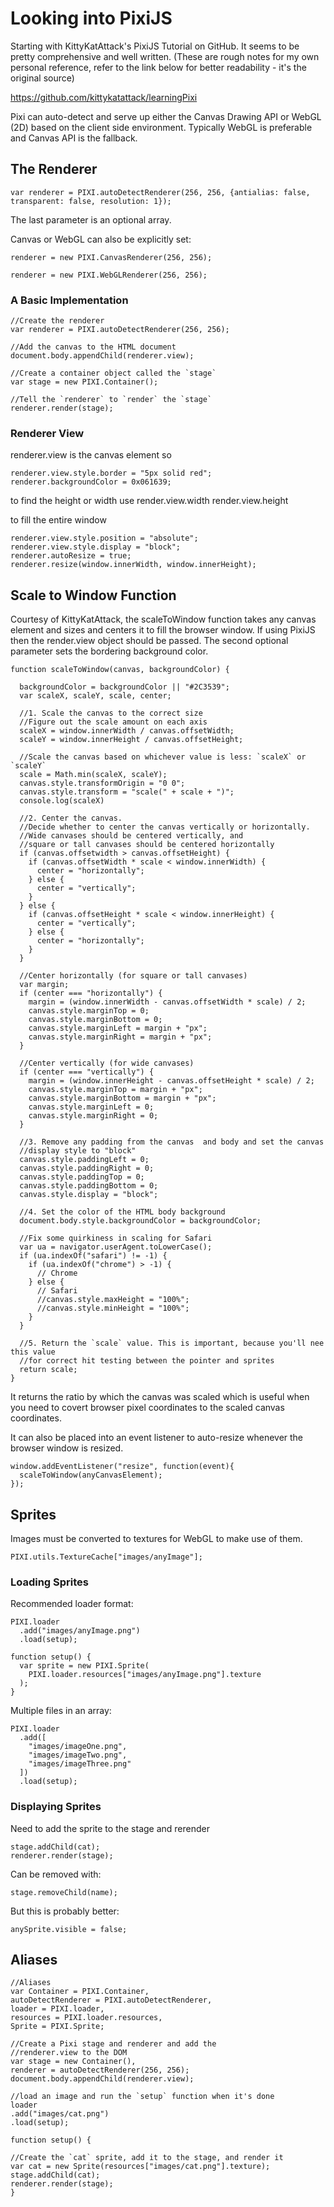 # Looking into PixiJS

Starting with KittyKatAttack's PixiJS Tutorial on GitHub. It seems to be pretty comprehensive and well written. (These are rough notes for my own personal reference, refer to the link below for better readability - it's the original source)

https://github.com/kittykatattack/learningPixi

Pixi can auto-detect and serve up either the Canvas Drawing API or WebGL (2D) based on the client side environment. Typically WebGL is preferable and Canvas API is the fallback.

## The Renderer
    var renderer = PIXI.autoDetectRenderer(256, 256, {antialias: false, transparent: false, resolution: 1});

The last parameter is an optional array.

Canvas or WebGL can also be explicitly set:

    renderer = new PIXI.CanvasRenderer(256, 256);

    renderer = new PIXI.WebGLRenderer(256, 256);

### A Basic Implementation

    //Create the renderer
    var renderer = PIXI.autoDetectRenderer(256, 256);

    //Add the canvas to the HTML document
    document.body.appendChild(renderer.view);

    //Create a container object called the `stage`
    var stage = new PIXI.Container();

    //Tell the `renderer` to `render` the `stage`
    renderer.render(stage);

### Renderer View

renderer.view is the canvas element so

    renderer.view.style.border = "5px solid red";
    renderer.backgroundColor = 0x061639;
to find the height or width use
    render.view.width
    render.view.height

to fill the entire window

    renderer.view.style.position = "absolute";
    renderer.view.style.display = "block";
    renderer.autoResize = true;
    renderer.resize(window.innerWidth, window.innerHeight);

## Scale to Window Function
Courtesy of KittyKatAttack, the scaleToWindow function takes any canvas element and sizes and centers it to fill the browser window. If using PixiJS then the render.view object should be passed. The second optional parameter sets the bordering background color.

    function scaleToWindow(canvas, backgroundColor) {

      backgroundColor = backgroundColor || "#2C3539";
      var scaleX, scaleY, scale, center;

      //1. Scale the canvas to the correct size
      //Figure out the scale amount on each axis
      scaleX = window.innerWidth / canvas.offsetWidth;
      scaleY = window.innerHeight / canvas.offsetHeight;

      //Scale the canvas based on whichever value is less: `scaleX` or `scaleY`
      scale = Math.min(scaleX, scaleY);
      canvas.style.transformOrigin = "0 0";
      canvas.style.transform = "scale(" + scale + ")";
      console.log(scaleX)

      //2. Center the canvas.
      //Decide whether to center the canvas vertically or horizontally.
      //Wide canvases should be centered vertically, and
      //square or tall canvases should be centered horizontally
      if (canvas.offsetwidth > canvas.offsetHeight) {
        if (canvas.offsetWidth * scale < window.innerWidth) {
          center = "horizontally";
        } else {
          center = "vertically";
        }
      } else {
        if (canvas.offsetHeight * scale < window.innerHeight) {
          center = "vertically";
        } else {
          center = "horizontally";
        }
      }

      //Center horizontally (for square or tall canvases)
      var margin;
      if (center === "horizontally") {
        margin = (window.innerWidth - canvas.offsetWidth * scale) / 2;
        canvas.style.marginTop = 0;
        canvas.style.marginBottom = 0;
        canvas.style.marginLeft = margin + "px";
        canvas.style.marginRight = margin + "px";
      }

      //Center vertically (for wide canvases)
      if (center === "vertically") {
        margin = (window.innerHeight - canvas.offsetHeight * scale) / 2;
        canvas.style.marginTop = margin + "px";
        canvas.style.marginBottom = margin + "px";
        canvas.style.marginLeft = 0;
        canvas.style.marginRight = 0;
      }

      //3. Remove any padding from the canvas  and body and set the canvas
      //display style to "block"
      canvas.style.paddingLeft = 0;
      canvas.style.paddingRight = 0;
      canvas.style.paddingTop = 0;
      canvas.style.paddingBottom = 0;
      canvas.style.display = "block";

      //4. Set the color of the HTML body background
      document.body.style.backgroundColor = backgroundColor;

      //Fix some quirkiness in scaling for Safari
      var ua = navigator.userAgent.toLowerCase();
      if (ua.indexOf("safari") != -1) {
        if (ua.indexOf("chrome") > -1) {
          // Chrome
        } else {
          // Safari
          //canvas.style.maxHeight = "100%";
          //canvas.style.minHeight = "100%";
        }
      }

      //5. Return the `scale` value. This is important, because you'll nee this value
      //for correct hit testing between the pointer and sprites
      return scale;
    }

It returns the ratio by which the canvas was scaled which is useful when you need to covert browser pixel coordinates to the scaled canvas coordinates.

It can also be placed into an event listener to auto-resize whenever the browser window is resized.

    window.addEventListener("resize", function(event){
      scaleToWindow(anyCanvasElement);
    });

## Sprites
Images must be converted to textures for WebGL to make use of them.

    PIXI.utils.TextureCache["images/anyImage"];

### Loading Sprites
Recommended loader format:

    PIXI.loader
      .add("images/anyImage.png")
      .load(setup);

    function setup() {
      var sprite = new PIXI.Sprite(
        PIXI.loader.resources["images/anyImage.png"].texture
      );
    }

Multiple files in an array:

    PIXI.loader
      .add([
        "images/imageOne.png",
        "images/imageTwo.png",
        "images/imageThree.png"
      ])
      .load(setup);

### Displaying Sprites
Need to add the sprite to the stage and rerender

    stage.addChild(cat);
    renderer.render(stage);

Can be removed with:

    stage.removeChild(name);

But this is probably better:

    anySprite.visible = false;

## Aliases

    //Aliases
    var Container = PIXI.Container,
    autoDetectRenderer = PIXI.autoDetectRenderer,
    loader = PIXI.loader,
    resources = PIXI.loader.resources,
    Sprite = PIXI.Sprite;

    //Create a Pixi stage and renderer and add the
    //renderer.view to the DOM
    var stage = new Container(),
    renderer = autoDetectRenderer(256, 256);
    document.body.appendChild(renderer.view);

    //load an image and run the `setup` function when it's done
    loader
    .add("images/cat.png")
    .load(setup);

    function setup() {

    //Create the `cat` sprite, add it to the stage, and render it
    var cat = new Sprite(resources["images/cat.png"].texture);  
    stage.addChild(cat);
    renderer.render(stage);
    }
